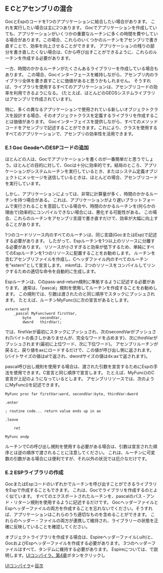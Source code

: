 ## E Cとアセンブリの混合

GocとEspのコードを1つのアプリケーションに結合したい場合があります。
これを実行したい場合は主に2つあります。
Gocでアプリケーションを作成していても、アプリケーションがいくつかの重要なルーチンに多くの時間を費やしている場合があります。この場合、これらのいくつかのルーチンをアセンブリで書き直すことで、効率を向上させることができます。
アプリケーションの残りの部分を書き直したくない場合は、Cから呼び出すことができるように、これらのルーチンを作成する必要があります。

一方、時間のかかるルーチンがたくさんあるライブラリーを作成している場合もあります。
この場合、Gocインターフェースを維持しながら、アセンブリ内のライブラリ全体を書き直すことに価値があると思うかもしれません。
そうすれば、ライブラリを使用するすべてのアプリケーションは、アセンブリコードの効率を利用できるようになる。
(たとえば、ほとんどのGEOSシステムライブラリはアセンブリで作成されています)。

特に、多くの異なるアプリケーションで使用されている新しいオブジェクトクラスを設計する場合、そのオブジェクトクラスを定義するライブラリを作成することは価値があります。
Gocインターフェイスを提供しながら、すべてのメソッドコードをアセンブリで記述することができます。これにより、クラスを使用するすべてのアプリケーションで、アセンブリの効率性を活用できます。

### E.1 Goc GeodeへのESPコードの追加

ほとんどの人は、Gocでアプリケーションを書くのが一番簡単だと思うでしょう。ほとんどの目的に対して、Gocは十分に効率的です。結局のところ、アプリケーションがシステムルーチンを実行しているとき、またはシステム定義オブジェクトにメッセージを送信しているときは、ほとんどの場合、アセンブリコードを実行しています。

しかし、アプリケーションによっては、非常に計算量が多く、時間のかかるルーチンを持つ場合がある。
これは、アプリケーションがより遅いプラットフォームで実行されることを意図している場合や、時間のかかるルーチンを(何らかの理由で)効率的にコンパイルできない場合には、悪化する可能性がある。
この場合、これらのルーチンをアセンブリ言語で書き直すだけで、効率が大幅に向上することがあります。

1つのコードリソース内のすべてのルーチンは、同じ言語(GocまたはEsp)で記述する必要があります。
したがって、Espルーチンを1つ以上のリソースに分離する必要があります。
リソースが小さすぎると効率が低下するため、単純にすべてのEspルーチンを1つのリソースに配置することをお勧めします。
ルーチンを含むアセンブリファイルを作成し、Cヘッダファイル内のすべてのルーチンを\"extern\"として宣言します。
mkmfは、2つのリソースをコンパイルしてリンクするための適切な命令を自動的に生成します。

Espルーチンは、Cのpass-and-return規則に準拠するように記述する必要があります。
通常は、「pascal」規則を使用してルーチンを作成することをお勧めします。
この規則では、引数は渡されたのと同じ順序でスタックにプッシュされます。
たとえば、ルーチンMyFunc()に次の宣言があるとします。

```
extern word 
    _pascal MyFunc(word firstVar, 
        byte    secondVar,
        dword   thirdVar);
```

では、firstVarが最初にスタックにプッシュされ、次のsecondVarがプッシュされ(1バイトの長さしかありませんが、完全なワードを占めます)、次にthirdVarがプッシュされます(最初に上位ワード、次に下位ワード)。
アセンブリルーチンが戻ると、戻り値をaxにロードするだけで、この値が呼び出し側に返されます。
(バイトサイズの値はalで返され、dwordサイズの値はdx:axで返されます)。

pascal呼び出し規則を使用する場合は、渡された引数を宣言するためにEspの手法を使用できます。C宣言と同じ順序で宣言します。
たとえば、MyFunc()のC宣言が上記のようになっているとします。
アセンブリリソースでは、次のようにMyFunc()を記述できます。

```
MyFunc proc far firstVar:word, secondVar:byte, thirdVar:dword

.enter

; routine code... return value ends up in ax

.leave

	ret

MyFunc endp
```

ルーチンでCの呼び出し規則を使用する必要がある場合は、引数は宣言された順序とは逆の順序で渡されることに注意してください。
これは、ルーチンに可変数の引数がある場合には便利ですが、それ以外の状況では厄介なだけです。

### E.2 ESPライブラリの作成

GocまたはEspコードのいずれかでルーチンを呼び出すことができるライブラリをEspで作成することもできます。
これは、Gocでライブラリを作成するのとよく似ています。
すべてのエクスポートされたルーチンを、pascalのパス・アンド・リターン規則を使用するように記述するだけです。
GocヘッダーファイルとEspヘッダーファイルの両方を作成することを忘れないでください。そうすれば、アプリケーションはこれらのうち適切なものを含めることができます。
これらのヘッダー・ファイルの両方が連携して維持され、ライブラリーの状態を正確に反映していることを確認してください。

オブジェクトライブラリを作成する場合は、Espireヘッダーファイル(.uih)と、GocおよびEspヘッダーファイルを作成する必要があります。
3つのヘッダーファイルはすべて、タンデムに維持する必要があります。
Espireについては、で説明します。[UIコンパイラ、第4章](euic.md)ボタンをクリックし

[UIコンパイラ](euic.md)\<-[目次](../esp.md)
